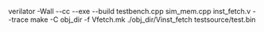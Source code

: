 verilator -Wall --cc --exe --build testbench.cpp sim_mem.cpp inst_fetch.v --trace
make -C obj_dir -f Vfetch.mk
./obj_dir/Vinst_fetch testsource/test.bin